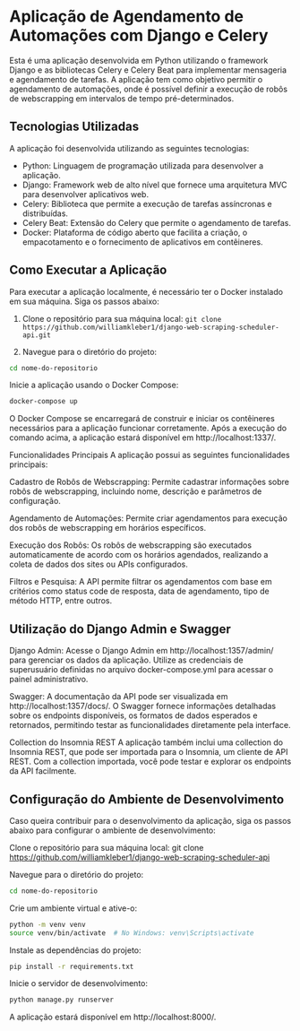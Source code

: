 # Aplicação de Agendamento de Automações com Django e Celery

Esta é uma aplicação desenvolvida em Python utilizando o framework Django e as bibliotecas Celery e Celery Beat para implementar mensageria e agendamento de tarefas. A aplicação tem como objetivo permitir o agendamento de automações, onde é possível definir a execução de robôs de webscrapping em intervalos de tempo pré-determinados.

## Tecnologias Utilizadas

A aplicação foi desenvolvida utilizando as seguintes tecnologias:

- Python: Linguagem de programação utilizada para desenvolver a aplicação.
- Django: Framework web de alto nível que fornece uma arquitetura MVC para desenvolver aplicativos web.
- Celery: Biblioteca que permite a execução de tarefas assíncronas e distribuídas.
- Celery Beat: Extensão do Celery que permite o agendamento de tarefas.
- Docker: Plataforma de código aberto que facilita a criação, o empacotamento e o fornecimento de aplicativos em contêineres.

## Como Executar a Aplicação

Para executar a aplicação localmente, é necessário ter o Docker instalado em sua máquina. Siga os passos abaixo:

1. Clone o repositório para sua máquina local: `git clone https://github.com/williamkleber1/django-web-scraping-scheduler-api.git`

2. Navegue para o diretório do projeto:

```bash
cd nome-do-repositorio
```
Inicie a aplicação usando o Docker Compose:
```bash
docker-compose up
```

O Docker Compose se encarregará de construir e iniciar os contêineres necessários para a aplicação funcionar corretamente. Após a execução do comando acima, a aplicação estará disponível em http://localhost:1337/.

Funcionalidades Principais
A aplicação possui as seguintes funcionalidades principais:

Cadastro de Robôs de Webscrapping: Permite cadastrar informações sobre robôs de webscrapping, incluindo nome, descrição e parâmetros de configuração.

Agendamento de Automações: Permite criar agendamentos para execução dos robôs de webscrapping em horários específicos.

Execução dos Robôs: Os robôs de webscrapping são executados automaticamente de acordo com os horários agendados, realizando a coleta de dados dos sites ou APIs configurados.

Filtros e Pesquisa: A API permite filtrar os agendamentos com base em critérios como status code de resposta, data de agendamento, tipo de método HTTP, entre outros.

## Utilização do Django Admin e Swagger

Django Admin: Acesse o Django Admin em http://localhost:1357/admin/ para gerenciar os dados da aplicação. Utilize as credenciais de superusuário definidas no arquivo docker-compose.yml para acessar o painel administrativo.

Swagger: A documentação da API pode ser visualizada em http://localhost:1357/docs/. O Swagger fornece informações detalhadas sobre os endpoints disponíveis, os formatos de dados esperados e retornados, permitindo testar as funcionalidades diretamente pela interface.

Collection do Insomnia REST
A aplicação também inclui uma collection do Insomnia REST, que pode ser importada para o Insomnia, um cliente de API REST. Com a collection importada, você pode testar e explorar os endpoints da API facilmente.

## Configuração do Ambiente de Desenvolvimento
Caso queira contribuir para o desenvolvimento da aplicação, siga os passos abaixo para configurar o ambiente de desenvolvimento:

Clone o repositório para sua máquina local: git clone https://github.com/williamkleber1/django-web-scraping-scheduler-api

Navegue para o diretório do projeto:


```	bash
cd nome-do-repositorio
```	

Crie um ambiente virtual e ative-o:
```bash
python -m venv venv
source venv/bin/activate  # No Windows: venv\Scripts\activate
```
Instale as dependências do projeto:
```bash
pip install -r requirements.txt
```

Inicie o servidor de desenvolvimento:
```bash
python manage.py runserver
```	
A aplicação estará disponível em http://localhost:8000/.
